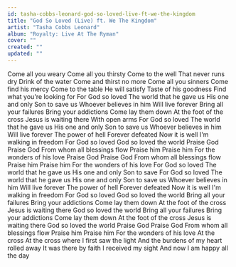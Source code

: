 ```yaml
---
id: tasha-cobbs-leonard-god-so-loved-live-ft-we-the-kingdom
title: "God So Loved (Live) ft. We The Kingdom"
artist: "Tasha Cobbs Leonard"
album: "Royalty: Live At The Ryman"
cover: ""
created: ""
updated: ""
---
```


Come all you weary
Come all you thirsty
Come to the well
That never runs dry
Drink of the water
Come and thirst no more
Come all you sinners
Come find his mercy
Come to the table
He will satisfy
Taste of his goodness
Find what you're looking for
For God so loved
The world that he gave us
His one and only
Son to save us
Whoever believes in him
Will live forever
Bring all your failures
Bring your addictions
Come lay them down
At the foot of the cross
Jesus is waiting there
With open arms
For God so loved
The world that he gave us
His one and only
Son to save us
Whoever believes in him
Will live forever
The power of hell
Forever defeated
Now it is well
I'm walking in freedom
For God so loved
God so loved the world
Praise God
Praise God
From whom all blessings flow
Praise him
Praise him
For the wonders of his love
Praise God
Praise God
From whom all blessings flow
Praise him
Praise him
For the wonders of his love
For God so loved
The world that he gave us
His one and only
Son to save
For God so loved
The world that he gave us
His one and only
Son to save us
Whoever believes in him
Will live forever
The power of hell
Forever defeated
Now it is well
I'm walking in freedom
For God so loved
God so loved the world
Bring all your failures
Bring your addictions
Come lay them down
At the foot of the cross
Jesus is waiting there
God so loved the world
Bring all your failures
Bring your addictions
Come lay them down
At the foot of the cross
Jesus is waiting there
God so loved the world
Praise God
Praise God
From whom all blessings flow
Praise him
Praise him
For the wonders of his love
At the cross
At the cross where I first saw the light
And the burdens of my heart rolled away
It was there by faith I received my sight
And now I am happy all the day